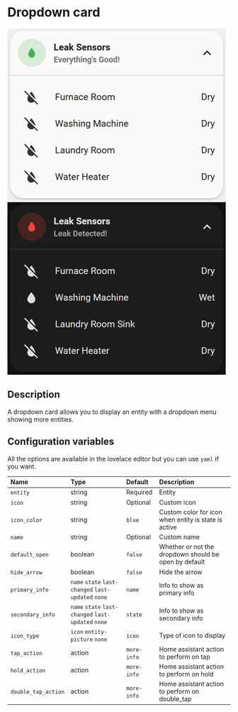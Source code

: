 # Dropdown card

![Entity light](../images/dropdown-light.png)
![Entity dark](../images/dropdown-dark.png)

## Description

A dropdown card allows you to display an entity with a dropdown menu showing more entities.

## Configuration variables

All the options are available in the lovelace editor but you can use `yaml` if you want.

| Name                | Type                                                | Default     | Description                                           |
| :------------------ | :-------------------------------------------------- | :---------- | :---------------------------------------------------- |
| `entity`            | string                                              | Required    | Entity                                                |
| `icon`              | string                                              | Optional    | Custom icon                                           |
| `icon_color`        | string                                              | `blue`      | Custom color for icon when entity is state is active  |
| `name`              | string                                              | Optional    | Custom name                                           |
| `default_open`      | boolean                                             | `false`     | Whether or not the dropdown should be open by default |
| `hide_arrow`        | boolean                                             | `false`     | Hide the arrow                                        |
| `primary_info`      | `name` `state` `last-changed` `last-updated` `none` | `name`      | Info to show as primary info                          |
| `secondary_info`    | `name` `state` `last-changed` `last-updated` `none` | `state`     | Info to show as secondary info                        |
| `icon_type`         | `icon` `entity-picture` `none`                      | `icon`      | Type of icon to display                               |
| `tap_action`        | action                                              | `more-info` | Home assistant action to perform on tap               |
| `hold_action`       | action                                              | `more-info` | Home assistant action to perform on hold              |
| `double_tap_action` | action                                              | `more-info` | Home assistant action to perform on double_tap        |
